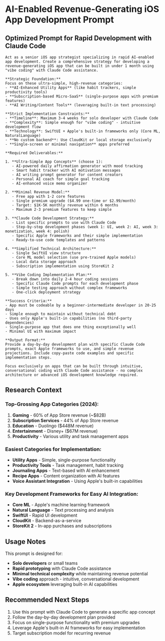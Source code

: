 # AI-Enabled Revenue-Generating iOS App Development Prompt

## Optimized Prompt for Rapid Development with Claude Code

```
Act as a senior iOS app strategist specializing in rapid AI-enabled app development. Create a comprehensive strategy for developing a revenue-generating iOS app that can be built in under 1 month using "vibe coding" with Claude Code assistance.

**Strategic Foundation:**
Focus on these ultra-simple, high-revenue categories:
- **AI-Enhanced Utility Apps** (like habit trackers, simple productivity tools)
- **Subscription-based Micro-SaaS** (single-purpose apps with premium features)
- **AI Writing/Content Tools** (leveraging built-in text processing)

**Strict Implementation Constraints:**
- **Timeline**: Maximum 3-4 weeks for solo developer with Claude Code
- **Complexity**: Simple enough for "vibe coding" - intuitive development flow
- **Technology**: SwiftUI + Apple's built-in frameworks only (Core ML, NaturalLanguage)
- **No custom backend**: Use CloudKit or local storage exclusively
- **Single-screen or minimal navigation** apps preferred

**Required Deliverables:**

1. **Ultra-Simple App Concepts** (choose 1):
   - AI-powered daily affirmation generator with mood tracking
   - Smart habit tracker with AI motivation messages
   - AI writing prompt generator for content creators
   - Personal AI coach for simple goal tracking
   - AI-enhanced voice memo organizer

2. **Minimal Revenue Model:**
   - Free app with 1-2 core features
   - Single premium upgrade ($4.99 one-time or $2.99/month)
   - Target: $1K-5K monthly revenue within 6 months
   - Maximum 2-3 premium features to keep simple

3. **Claude Code Development Strategy:**
   - List specific prompts to use with Claude Code
   - Step-by-step development phases (week 1: UI, week 2: AI, week 3: monetization, week 4: polish)
   - Specific Apple frameworks and their simple implementation
   - Ready-to-use code templates and patterns

4. **Simplified Technical Architecture:**
   - Single SwiftUI view structure
   - Core ML model selection (use pre-trained Apple models)
   - Local data storage approach
   - Subscription implementation using StoreKit 2

5. **Vibe Coding Implementation Plan:**
   - Break down into daily 2-4 hour coding sessions
   - Specific Claude Code prompts for each development phase
   - Simple testing approach without complex frameworks
   - One-click deployment strategy

**Success Criteria:**
- App must be codeable by a beginner-intermediate developer in 20-25 days
- Simple enough to maintain without technical debt
- Uses only Apple's built-in capabilities (no third-party dependencies)
- Single-purpose app that does one thing exceptionally well
- Minimal UI with maximum impact

**Output Format:**
Provide a day-by-day development plan with specific Claude Code prompts, exact Apple frameworks to use, and simple revenue projections. Include copy-paste code examples and specific implementation steps.

Focus exclusively on apps that can be built through intuitive, conversational coding with Claude Code assistance - no complex architecture or advanced iOS development knowledge required.
```

## Research Context

### Top-Grossing App Categories (2024):
1. **Gaming** - 60% of App Store revenue (~$82B)
2. **Subscription Services** - 44% of App Store revenue
3. **Education** - Duolingo ($448M revenue)
4. **Entertainment** - Disney+ ($67M revenue)
5. **Productivity** - Various utility and task management apps

### Easiest Categories for Implementation:
- **Utility Apps** - Simple, single-purpose functionality
- **Productivity Tools** - Task management, habit tracking
- **Journaling Apps** - Text-based with AI enhancement
- **Recipe Apps** - Content organization with AI features
- **Voice Assistant Integration** - Using Apple's built-in capabilities

### Key Development Frameworks for Easy AI Integration:
- **Core ML** - Apple's machine learning framework
- **Natural Language** - Text processing and analysis
- **SwiftUI** - Rapid UI development
- **CloudKit** - Backend-as-a-service
- **StoreKit 2** - In-app purchases and subscriptions

## Usage Notes

This prompt is designed for:
- **Solo developers** or small teams
- **Rapid prototyping** with Claude Code assistance
- **Minimal technical complexity** while maintaining revenue potential
- **Vibe coding** approach - intuitive, conversational development
- **Apple ecosystem** leveraging built-in AI capabilities

## Recommended Next Steps

1. Use this prompt with Claude Code to generate a specific app concept
2. Follow the day-by-day development plan provided
3. Focus on single-purpose functionality with premium upgrades
4. Leverage Apple's built-in AI frameworks for easy implementation
5. Target subscription model for recurring revenue